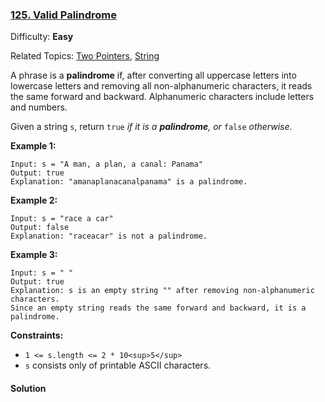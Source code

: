 ### [125\. Valid Palindrome](https://leetcode.com/problems/valid-palindrome/)

Difficulty: **Easy**  

Related Topics: [Two Pointers](https://leetcode.com/tag/two-pointers/), [String](https://leetcode.com/tag/string/)


A phrase is a **palindrome** if, after converting all uppercase letters into lowercase letters and removing all non-alphanumeric characters, it reads the same forward and backward. Alphanumeric characters include letters and numbers.

Given a string `s`, return `true` _if it is a **palindrome**, or_ `false` _otherwise_.

**Example 1:**

```
Input: s = "A man, a plan, a canal: Panama"
Output: true
Explanation: "amanaplanacanalpanama" is a palindrome.
```

**Example 2:**

```
Input: s = "race a car"
Output: false
Explanation: "raceacar" is not a palindrome.
```

**Example 3:**

```
Input: s = " "
Output: true
Explanation: s is an empty string "" after removing non-alphanumeric characters.
Since an empty string reads the same forward and backward, it is a palindrome.
```

**Constraints:**

*   `1 <= s.length <= 2 * 10<sup>5</sup>`
*   `s` consists only of printable ASCII characters.


#### Solution


